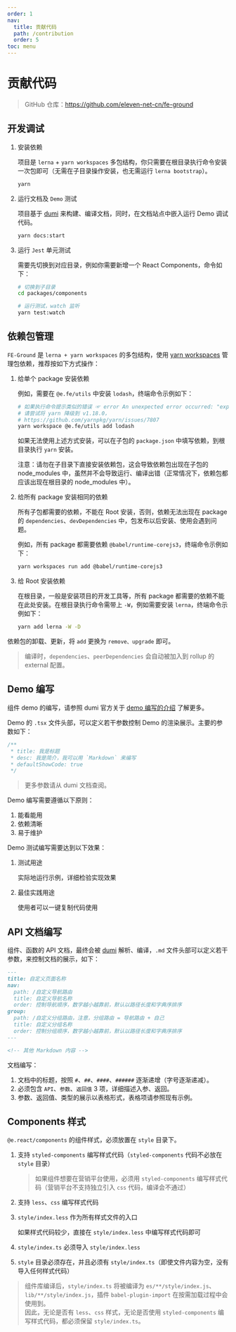 ```yaml
---
order: 1
nav:
  title: 贡献代码
  path: /contribution
  order: 5
toc: menu
---
```


# 贡献代码

> GitHub 仓库：https://github.com/eleven-net-cn/fe-ground

## 开发调试

1. 安装依赖

   项目是 `lerna` + `yarn workspaces` 多包结构，你只需要在根目录执行命令安装一次包即可（无需在子目录操作安装，也无需运行 `lerna bootstrap`）。

   ```bash
   yarn
   ```

2. 运行文档及 `Demo` 测试

   项目基于 [dumi](https://d.umijs.org/zh-CN) 来构建、编译文档，同时，在文档站点中嵌入运行 Demo 调试代码。

   ```bash
   yarn docs:start
   ```

3. 运行 `Jest` 单元测试

   需要先切换到对应目录，例如你需要新增一个 React Components，命令如下：

   ```bash
   # 切换到子目录
   cd packages/components

   # 运行测试，watch 监听
   yarn test:watch
   ```

## 依赖包管理

`FE-Ground` 是 `lerna + yarn workspaces` 的多包结构，使用 [yarn workspaces](https://classic.yarnpkg.com/en/docs/workspaces) 管理包依赖，推荐按如下方式操作：

1. 给单个 package 安装依赖

   例如，需要在 `@e.fe/utils` 中安装 `lodash`，终端命令示例如下：

   ```bash
   # 如果执行命令提示类似的错误 ☞ error An unexpected error occurred: "expected workspace package to exist for \"@babel/template\"".
   # 请尝试将 yarn 降级到 v1.18.0，
   # https://github.com/yarnpkg/yarn/issues/7807
   yarn workspace @e.fe/utils add lodash
   ```

   如果无法使用上述方式安装，可以在子包的 `package.json` 中填写依赖，到根目录执行 `yarn` 安装。

   <Alert type="error">
   注意：请勿在子目录下直接安装依赖包，这会导致依赖包出现在子包的 node_modules 中，虽然并不会导致运行、编译出错（正常情况下，依赖包都应该出现在根目录的 node_modules 中）。
   </Alert>

2. 给所有 package 安装相同的依赖

   所有子包都需要的依赖，不能在 Root 安装，否则，依赖无法出现在 package 的 `dependencies`、`devDependencies` 中，包发布以后安装、使用会遇到问题。

   例如，所有 package 都需要依赖 `@babel/runtime-corejs3`，终端命令示例如下：

   ```bash
   yarn workspaces run add @babel/runtime-corejs3
   ```

3. 给 Root 安装依赖

   在根目录，一般是安装项目的开发工具等，所有 package 都需要的依赖不能在此处安装。在根目录执行命令需带上 `-W`，例如需要安装 `lerna`，终端命令示例如下：

   ```bash
   yarn add lerna -W -D
   ```

依赖包的卸载、更新，将 `add` 更换为 `remove、upgrade` 即可。

> 编译时，`dependencies`、`peerDependencies` 会自动被加入到 rollup 的 external 配置。

## Demo 编写

组件 demo 的编写，请参照 dumi 官方关于 [demo 编写的介绍](https://d.umijs.org/zh-CN/guide/basic#%E5%86%99%E7%BB%84%E4%BB%B6-demo) 了解更多。

Demo 的 `.tsx` 文件头部，可以定义若干参数控制 Demo 的渲染展示。主要的参数如下：

```ts
/**
 * title: 我是标题
 * desc: 我是简介，我可以用 `Markdown` 来编写
 * defaultShowCode: true
 */
```

> 更多参数请从 dumi 文档查阅。

Demo 编写需要遵循以下原则：

1. 能看能用
2. 依赖清晰
3. 易于维护

Demo 测试编写需要达到以下效果：

1. 测试用途

   实际地运行示例，详细检验实现效果

2. 最佳实践用途

   使用者可以一键复制代码使用

## API 文档编写

组件、函数的 API 文档，最终会被 [dumi](https://d.umijs.org/zh-CN) 解析、编译，`.md` 文件头部可以定义若干参数，来控制文档的展示，如下：

```md
---
title: 自定义页面名称
nav:
  path: /自定义导航路由
  title: 自定义导航名称
  order: 控制导航顺序，数字越小越靠前，默认以路径长度和字典序排序
group:
  path: /自定义分组路由，注意，分组路由 = 导航路由 + 自己
  title: 自定义分组名称
  order: 控制分组顺序，数字越小越靠前，默认以路径长度和字典序排序
---

<!-- 其他 Markdown 内容 -->
```

文档编写：

1. 文档中的标题，按照 `#`、`##`、`####`、`######` 逐渐递增（字号逐渐递减）。
2. 必须包含 `API`、`参数`、`返回值` 3 项，详细描述入参、返回。
3. 参数、返回值、类型的展示以表格形式，表格项请参照现有示例。

## Components 样式

`@e.react/components` 的组件样式，必须放置在 `style` 目录下。

1. 支持 `styled-components` 编写样式代码（`styled-components` 代码不必放在 `style` 目录）

   > 如果组件想要在营销平台使用，必须用 `styled-components` 编写样式代码（营销平台不支持独立引入 `css` 代码，编译会不通过）

2. 支持 `less`、`css` 编写样式代码

3. `style/index.less` 作为所有样式文件的入口

   如果样式代码较少，直接在 `style/index.less` 中编写样式代码即可

4. `style/index.ts` 必须导入 `style/index.less`

5. `style` 目录必须存在，并且必须有 `style/index.ts`（即使文件内容为空，没有导入任何样式代码）

> 组件库编译后，`style/index.ts` 将被编译为 `es/**/style/index.js`、`lib/**/style/index.js`，插件 `babel-plugin-import` 在按需加载过程中会使用到。  
> 因此，无论是否有 `less`、`css` 样式，无论是否使用 `styled-components` 编写样式代码，都必须保留 `style/index.ts`。
